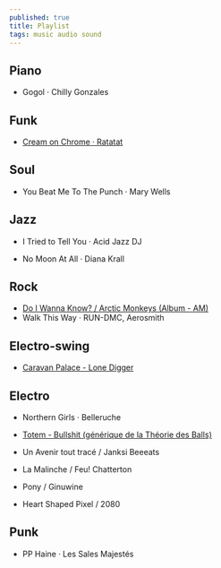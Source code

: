 ```yaml
---
published: true
title: Playlist
tags: music audio sound
---
```

<script>
	(function(d, s, id) { 
	var js, djs = d.getElementsByTagName(s)[0];
	if (d.getElementById(id)) return; 
	js = d.createElement(s); js.id = id; 
	js.src = "https://cdns-files.dzcdn.net/js/widget/loader.js"; 
	 djs.parentNode.insertBefore(js, djs);
}(document, "script", "deezer-widget-loader"));</script>

## Piano

- Gogol · Chilly Gonzales

## Funk

- [Cream on Chrome · Ratatat](https://www.youtube.com/watch?v=xlcywgEMuGI&list=RDxlcywgEMuGI&start_radio=1)

## Soul

- You Beat Me To The Punch · Mary Wells

## Jazz

- I Tried to Tell You · Acid Jazz DJ

- No Moon At All · Diana Krall

## Rock

- [Do I Wanna Know? / Arctic Monkeys (Album - AM)](https://www.youtube.com/watch?v=bpOSxM0rNPM)
- Walk This Way · RUN-DMC, Aerosmith

## Electro-swing

- [Caravan Palace - Lone Digger](https://www.youtube.com/watch?v=UbQgXeY_zi4)

## Electro 
- Northern Girls · Belleruche
- [Totem - Bullshit (générique de la Théorie des Balls) ](https://www.youtube.com/watch?v=nyh1QVmKanU)

- Un Avenir tout tracé / Janksi Beeeats
<div class="deezer-widget-player" data-src="https://www.deezer.com/plugins/player?format=square&autoplay=false&playlist=false&width=200&height=200&color=007FEB&layout=dark&size=medium&type=tracks&id=61266857&app_id=1" data-scrolling="no" data-frameborder="0" data-allowTransparency="true" data-width="200" data-height="200"></div>

- La Malinche / Feu! Chatterton
<div class="deezer-widget-player" data-src="https://www.deezer.com/plugins/player?format=square&autoplay=false&playlist=false&width=200&height=200&color=007FEB&layout=dark&size=medium&type=tracks&id=109703032&app_id=1" data-scrolling="no" data-frameborder="0" data-allowTransparency="true" data-width="200" data-height="200"></div>

- Pony / Ginuwine
<div class="deezer-widget-player" data-src="https://www.deezer.com/plugins/player?format=square&autoplay=false&playlist=false&width=200&height=200&color=007FEB&layout=dark&size=medium&type=tracks&id=82524066&app_id=1" data-scrolling="no" data-frameborder="0" data-allowTransparency="true" data-width="200" data-height="200"></div>

- Heart Shaped Pixel / 2080
<div class="deezer-widget-player" data-src="https://www.deezer.com/plugins/player?format=square&autoplay=false&playlist=false&width=200&height=200&color=007FEB&layout=dark&size=medium&type=tracks&id=92882266&app_id=1" data-scrolling="no" data-frameborder="0" data-allowTransparency="true" data-width="200" data-height="200"></div>

## Punk

- PP Haine · Les Sales Majestés

